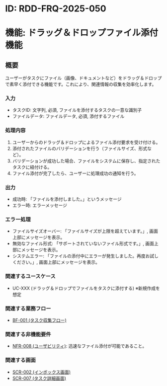 # ID: RDD-FRQ-2025-050

# 機能: ドラッグ＆ドロップファイル添付機能

## 概要

ユーザーがタスクにファイル（画像、ドキュメントなど）をドラッグ＆ドロップで素早く添付できる機能です。これにより、関連情報の収集を効率化します。

### 入力

- タスクID: 文字列, 必須, ファイルを添付するタスクの一意な識別子
- ファイルデータ: ファイルデータ, 必須, 添付するファイル

### 処理内容

1. ユーザーからのドラッグ＆ドロップによるファイル添付要求を受け付ける。
1. 添付されたファイルのバリデーションを行う（ファイルサイズ、形式など）。
1. バリデーションが成功した場合、ファイルをシステムに保存し、指定されたタスクに紐付ける。
1. ファイル添付が完了したら、ユーザーに処理成功の通知を行う。

### 出力

- 成功時: 「ファイルを添付しました。」というメッセージ
- エラー時: エラーメッセージ

### エラー処理

- ファイルサイズオーバー: 「ファイルサイズが上限を超えています。」, 画面上部にメッセージを表示。
- 無効なファイル形式: 「サポートされていないファイル形式です。」, 画面上部にメッセージを表示。
- システムエラー: 「ファイルの添付中にエラーが発生しました。再度お試しください。」, 画面上部にメッセージを表示。

### 関連するユースケース

- UC-XXX (ドラッグ＆ドロップでファイルをタスクに添付する) ※新規作成を想定

### 関連する業務フロー

- [BF-001 (タスク収集フロー)](../business-flows/bf-001-task-collection-flow.md)

### 関連する非機能要件

- [NFR-008 (ユーザビリティ)](../non-functional-requirements/nfr-008-usability.md): 迅速なファイル添付が可能であること。

### 関連する画面

- [SCR-002 (インボックス画面)](../screens/scr-002-inbox-screen.md)
- [SCR-007 (タスク詳細画面)](../screens/scr-007-task-detail-screen.md)
